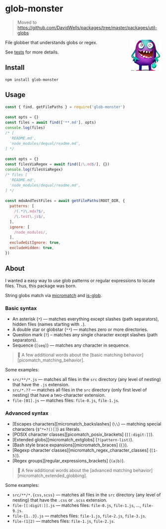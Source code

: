 # glob-monster

> Moved to https://github.com/DavidWells/packages/tree/master/packages/util-globs

<img align="right" width="100" height="100" src="./.github/logo.png">File globber that understands globs or regex.

See [tests](./tests/) for more details.

## Install

```
npm install glob-monster
```

## Usage

```js
const { find, getFilePaths } = require('glob-monster')

const opts = {}
const files = await find(['**.md'], opts)
console.log(files)
/* [
  'README.md',
  'node_modules/dequal/readme.md',
] */

const opts = {}
const filesViaRegex = await find([/\.md$/], {})
console.log(filesViaRegex)
/* files [
  'README.md',
  'node_modules/dequal/readme.md',
] */

const mdxAndTestFiles = await getFilePaths(ROOT_DIR, {
  patterns: [
    /(.*)\.mdx?$/,
    /\.test\.js$/,
  ],
  ignore: [
    /node_modules/,
  ],
  excludeGitIgnore: true,
  excludeHidden: true,
})
```

## About

I wanted a easy way to use glob patterns or regular expressions to locate files. Thus, this package was born.

String globs match via [micromatch](https://github.com/micromatch/micromatch) and [is-glob](https://github.com/micromatch/is-glob/).

### Basic syntax

* An asterisk (`*`) — matches everything except slashes (path separators), hidden files (names starting with `.`).
* A double star or globstar (`**`) — matches zero or more directories.
* Question mark (`?`) – matches any single character except slashes (path separators).
* Sequence (`[seq]`) — matches any character in sequence.

> :book: A few additional words about the [basic matching behavior][picomatch_matching_behavior].

Some examples:

* `src/**/*.js` — matches all files in the `src` directory (any level of nesting) that have the `.js` extension.
* `src/*.??` — matches all files in the `src` directory (only first level of nesting) that have a two-character extension.
* `file-[01].js` — matches files: `file-0.js`, `file-1.js`.

### Advanced syntax

* [Escapes characters][micromatch_backslashes] (`\\`) — matching special characters (`$^*+?()[]`) as literals.
* [POSIX character classes][picomatch_posix_brackets] (`[[:digit:]]`).
* [Extended globs][micromatch_extglobs] (`?(pattern-list)`).
* [Bash style brace expansions][micromatch_braces] (`{}`).
* [Regexp character classes][micromatch_regex_character_classes] (`[1-5]`).
* [Regex groups][regular_expressions_brackets] (`(a|b)`).

> :book: A few additional words about the [advanced matching behavior][micromatch_extended_globbing].

Some examples:

* `src/**/*.{css,scss}` — matches all files in the `src` directory (any level of nesting) that have the `.css` or `.scss` extension.
* `file-[[:digit:]].js` — matches files: `file-0.js`, `file-1.js`, …, `file-9.js`.
* `file-{1..3}.js` — matches files: `file-1.js`, `file-2.js`, `file-3.js`.
* `file-(1|2)` — matches files: `file-1.js`, `file-2.js`.
